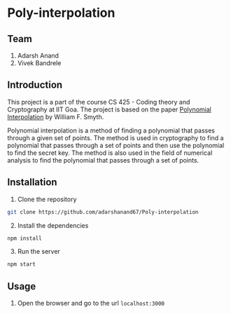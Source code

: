 # Poly-interpolation

## Team

1. Adarsh Anand
2. Vivek Bandrele


## Introduction

This project is a part of the course CS 425 - Coding theory and Cryptography at IIT Goa. The project is based on the paper [Polynomial Interpolation](https://www.cs.cmu.edu/~quake-papers/painless-construction.pdf) by William F. Smyth.

Polynomial interpolation is a method of finding a polynomial that passes through a given set of points. The method is used in cryptography to find a polynomial that passes through a set of points and then use the polynomial to find the secret key. The method is also used in the field of numerical analysis to find the polynomial that passes through a set of points.

## Installation

1. Clone the repository

```bash
git clone https://github.com/adarshanand67/Poly-interpolation
```

2. Install the dependencies

```bash
npm install
```

3. Run the server

```bash
npm start
```

## Usage

1. Open the browser and go to the url `localhost:3000`

